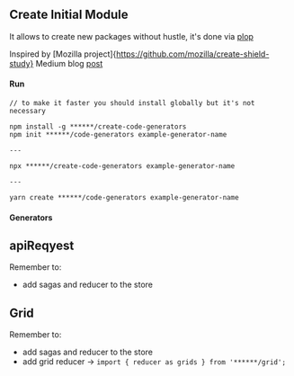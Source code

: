 
## Create Initial Module

It allows to create new packages without hustle, it's done via [plop](https://plopjs.com/documentation/#getting-started)

Inspired by [Mozilla project]{https://github.com/mozilla/create-shield-study}
Medium blog [post](https://medium.com/@nicoespeon/plop-a-micro-generator-to-ease-your-daily-life-7767f0a34db)

#### Run

```
// to make it faster you should install globally but it's not necessary

npm install -g ******/create-code-generators
npm init ******/code-generators example-generator-name

---

npx ******/create-code-generators example-generator-name

---

yarn create ******/code-generators example-generator-name
```

#### Generators

## apiReqyest

Remember to:

- add sagas and reducer to the store

## Grid

Remember to:

- add sagas and reducer to the store
- add grid reducer -> `import { reducer as grids } from '******/grid';`
